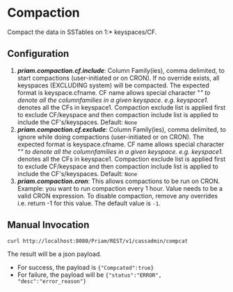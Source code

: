 
# Compaction 
Compact the data in SSTables on 1:* keyspaces/CF. 
## Configuration
1. **_priam.compaction.cf.include_**: Column Family(ies), comma delimited, to start compactions (user-initiated or on CRON). If no override exists, all keyspaces (EXCLUDING system) will be compacted. The expected format is keyspace.cfname. CF name allows special character "*" to denote all the columnfamilies in a given keyspace. e.g. keyspace1.* denotes all the CFs in keyspace1. Compaction exclude list is applied first to exclude CF/keyspace and then compaction include list is applied to include the CF's/keyspaces. Default: ```None```
2.  **_priam.compaction.cf.exclude_**: Column Family(ies), comma delimited, to ignore while doing compactions (user-initiated or on CRON). The expected format is keyspace.cfname. CF name allows special character "*" to denote all the columnfamilies in a given keyspace. e.g. keyspace1.* denotes all the CFs in keyspace1. Compaction exclude list is applied first to exclude CF/keyspace and then compaction include list is applied to include the CF's/keyspaces. Default: ```None```
3. **_priam.compaction.cron_**: This allows compactions to be run on CRON. Example: you want to run compaction every 1 hour. Value needs to be a valid CRON expression. To disable compaction, remove any overrides i.e. return -1 for this value. The default value is ```-1```. 


## Manual Invocation
```curl http://localhost:8080/Priam/REST/v1/cassadmin/compcat```

The result will be a json payload.
* For success, the payload is ```{"Compcated":true}```
* For failure, the payload will be ```{"status":"ERROR", "desc":"error_reason"}```